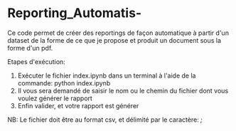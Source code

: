 # Reporting_Automatis-
Ce code permet de créer des reportings de façon automatique à partir d'un dataset de la forme de ce que je propose et produit un document sous la forme d'un pdf.

Etapes d'exécution:
1. Exécuter le fichier index.ipynb dans un terminal à l'aide de la commande: python index.ipynb
2. Il vous sera demandé de saisir le nom ou le chemin du fichier dont vous voulez générer le rapport
3. Enfin valider, et votre rapport est générer

NB: Le fichier doit être au format csv, et délimité par le caractère: *;*
